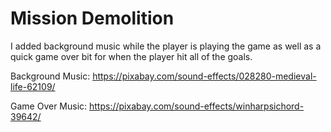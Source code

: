 # Mission Demolition
I added background music while the player is playing the game as well as a quick game over bit for when the player hit all of the goals.

Background Music: https://pixabay.com/sound-effects/028280-medieval-life-62109/

Game Over Music: https://pixabay.com/sound-effects/winharpsichord-39642/
